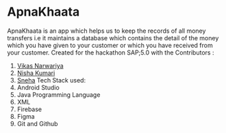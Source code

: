 # ApnaKhaata
ApnaKhaata is an app which helps us to keep the records of all money transfers i.e it maintains a database which contains the detail of the money which you have given to your customer or which you have received from your customer.
Created for the hackathon SAP;5.0 with the Contributors :<br/>
1. <a href="https://github.com/vikas-narwariya">Vikas Narwariya</a> <br/>
2. <a href="https://github.com/nisha-Kumari15">Nisha Kumari</a><br/>
3. <a href="https://github.com/sneha-del">Sneha</a>
Tech Stack used:
1. Android Studio
2. Java Programming Language
3. XML
4. Firebase
5. Figma
6. Git and Github




